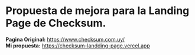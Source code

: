 # Propuesta de mejora para la Landing Page de Checksum.
**Pagina Original:** https://www.checksum.com.uy/  
**Mi propuesta:** https://checksum-landding-page.vercel.app
